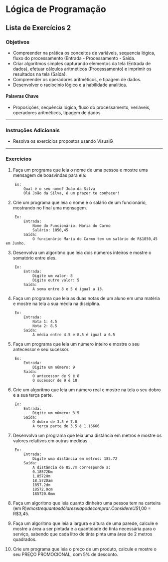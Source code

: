 # Lógica de Programação 
## Lista de Exercícios 2 
### Objetivos
- Compreender na prática os conceitos de variáveis, sequencia lógica, fluxo do processamento (Entrada - Processamento - Saída. 
- Criar algoritmos simples capturando elementos da tela (Entrada de dados), efetuar cálculos aritméticos (Processamento) e imprimir os resultados na tela (Saída). 
- Compreender os operadores aritméticos, e tipagem de dados.   
- Desenvolver o racíocinio lógico e a habilidade analítica. 
#### Palavras Chave  
- Proposições, sequência lógica, fluxo do processamento, veriáveis, operadores aritméticos, tipagem de dados

---
### Instruções Adicionais 
- Resolva os exercícios propostos usando VisualG 

--- 
### Exercícios 

1. Faça um programa que leia o nome de uma pessoa e mostre uma mensagem   de boasvindas para ela:  
~~~
    Ex:   
        Qual é o seu nome? João da Silva  
        Olá João da Silva, é um prazer te conhecer!  
~~~

2. Crie um programa que leia o nome e o salário de um funcionário, mostrando no final uma mensagem.

~~~
    Ex:
        Entrada: 
            Nome do Funcionário: Maria do Carmo
            Salário: 1850,45
        Saída:
            O funcionário Maria do Carmo tem um salário de R$1850,45 em Junho.
~~~

3.  Desenvolva um algoritmo que leia dois números inteiros e mostre o somatório entre eles.
~~~
    Ex:
        Entrada: 
            Digite um valor: 8
            Digite outro valor: 5
        Saída:
            A soma entre 8 e 5 é igual a 13.
~~~

4. Faça um programa que leia as duas notas de um aluno em uma matéria e mostre na tela a sua média na disciplina.
~~~
    Ex:
        Entrada:
            Nota 1: 4.5
            Nota 2: 8.5
        Saída:
            A média entre 4.5 e 8.5 é igual a 6.5
~~~

5. Faça um programa que leia um número inteiro e mostre o seu antecessor e seu sucessor.
~~~
    Ex:
        Entrada:
            Digite um número: 9
        Saída:
            O antecessor de 9 é 8
            O sucessor de 9 é 10
~~~
6. Crie um algoritmo que leia um número real e mostre na tela o seu dobro e a sua terça parte.
~~~
    Ex:
        Entrada:
            Digite um número: 3.5
        Saída:
            O dobro de 3.5 é 7.0
            A terça parte de 3.5 é 1.16666
~~~
7.  Desenvolva um programa que leia uma distância em metros e mostre os valores relativos em outras medidas.
~~~
    Ex:
        Entrada:
            Digite uma distância em metros: 185.72
        Saída:
            A distância de 85.7m corresponde a:
            0.18572Km
            1.8572Hm
            18.572Dam
            1857.2dm
            18572.0cm
            185720.0mm
~~~

8.  Faça um algoritmo que leia quanto dinheiro uma pessoa tem na carteira (em R$) e mostre quantos dólares ela pode comprar. Considere US$1,00 = R$3,45.


9.  Faça um algoritmo que leia a largura e altura de uma parede, calcule e
mostre a área a ser pintada e a quantidade de tinta necessária para o serviço, sabendo que cada litro de tinta pinta uma área de 2 metros quadrados.

10. Crie um programa que leia o preço de um produto, calcule e mostre o seu PREÇO PROMOCIONAL, com 5% de desconto.